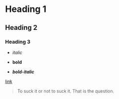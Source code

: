 # Heading 1
## Heading 2
### Heading 3

* *italic*

* **bold**

* ***bold-italic***

[link](assets\markdownTest2-luck.md)

> To suck it or not to suck it. That is the question.
